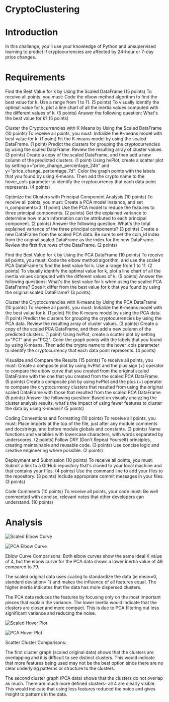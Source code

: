 # CryptoClustering

# Introduction
In this challenge, you'll use your knowledge of Python and unsupervised learning to predict if cryptocurrencies are affected by 24-hour or 7-day price changes.

# Requirements
Find the Best Value for k by Using the Scaled DataFrame (15 points)
To receive all points, you must:
Code the elbow method algorithm to find the best value for k. Use a range from 1 to 11. (5 points)
To visually identify the optimal value for k, plot a line chart of all the inertia values computed with the different values of k. (5 points)
Answer the following question: What's the best value for k? (5 points)

Cluster the Cryptocurrencies with K-Means by Using the Scaled DataFrame (10 points)
To receive all points, you must:
Initialize the K-means model with best value for k. (1 point)
Fit the K-means model by using the scaled DataFrame. (1 point)
Predict the clusters for grouping the cryptocurrencies by using the scaled DataFrame. Review the resulting array of cluster values. (3 points)
Create a copy of the scaled DataFrame, and then add a new column of the predicted clusters. (1 point)
Using hvPlot, create a scatter plot by setting x="price_change_percentage_24h" and y="price_change_percentage_7d". Color the graph points with the labels that you found by using K-means. Then add the crypto name to the hover_cols parameter to identify the cryptocurrency that each data point represents. (4 points)

Optimize the Clusters with Principal Component Analysis (10 points)
To receive all points, you must:
Create a PCA model instance, and set n_components=3. (1 point)
Use the PCA model to reduce the features to three principal components. (2 points)
Get the explained variance to determine how much information can be attributed to each principal component. (2 points)
Answer the following question: What's the total explained variance of the three principal components? (3 points)
Create a new DataFrame from the scaled PCA data. Be sure to set the coin_id index from the original scaled DataFrame as the index for the new DataFrame. Review the first five rows of the DataFrame. (2 points)

Find the Best Value for k by Using the PCA DataFrame (10 points)
To receive all points, you must:
Code the elbow method algorithm, and use the scaled PCA DataFrame to find the best value for k. Use a range from 1 to 11. (2 points)
To visually identify the optimal value for k, plot a line chart of all the inertia values computed with the different values of k. (5 points)
Answer the following questions: What's the best value for k when using the scaled PCA DataFrame? Does it differ from the best value for k that you found by using the original scaled DataFrame? (3 points)

Cluster the Cryptocurrencies with K-means by Using the PCA DataFrame (10 points)
To receive all points, you must:
Initialize the K-means model with the best value for k. (1 point)
Fit the K-means model by using the PCA data. (1 point)
Predict the clusters for grouping the cryptocurrencies by using the PCA data. Review the resulting array of cluster values. (3 points)
Create a copy of the scaled PCA DataFrame, and then add a new column of the predicted clusters. (1 point)
Using hvPlot, create a scatter plot by setting x="PC1" and y="PC2". Color the graph points with the labels that you found by using K-means. Then add the crypto name to the hover_cols parameter to identify the cryptocurrency that each data point represents. (4 points)

Visualize and Compare the Results (15 points)
To receive all points, you must:
Create a composite plot by using hvPlot and the plus sign (+) operator to compare the elbow curve that you created from the original scaled DataFrame with the one that you created from the scaled PCA DataFrame. (5 points)
Create a composite plot by using hvPlot and the plus (+) operator to compare the cryptocurrency clusters that resulted from using the original scaled DataFrame with those that resulted from the scaled PCA DataFrame. (5 points)
Answer the following question: Based on visually analyzing the cluster analysis results, what's the impact of using fewer features to cluster the data by using K-means? (5 points)

Coding Conventions and Formatting (10 points)
To receive all points, you must:
Place imports at the top of the file, just after any module comments and docstrings, and before module globals and constants. (3 points)
Name functions and variables with lowercase characters, with words separated by underscores. (2 points)
Follow DRY (Don't Repeat Yourself) principles, creating maintainable and reusable code. (3 points)
Use concise logic and creative engineering where possible. (2 points)

Deployment and Submission (10 points)
To receive all points, you must:
Submit a link to a GitHub repository that's cloned to your local machine and that contains your files. (4 points)
Use the command line to add your files to the repository. (3 points)
Include appropriate commit messages in your files. (3 points)

Code Comments (10 points)
To receive all points, your code must:
Be well commented with concise, relevant notes that other developers can understand. (10 points)

# Analysis
![Scaled Elbow Curve](https://github.com/user-attachments/assets/6fdb46a6-a577-4e3f-b3df-73e7627fd957)


![PCA Elbow Curve](https://github.com/user-attachments/assets/88b87cc0-5d30-4b17-ba13-e457f0cac285)

  Eblow Curve Comparisons: 
  Both elbow curves show the same ideal K value of 4, but the elbow curve for the PCA data shows a lower inertia value of 49 compared to 79. 

  The scaled original data uses scaling to standardize the data (ie mean=0, standard deviation= 1) and makes the influence of all features equal. The higher inertia indicates that the data has more dispersed clusters. 

  The PCA data reduces the features by focusing only on the most important pieces that explain the variance. The lower inertia would indicate that the clusters are closer and more compact. This is due to PCA filtering out less significant variance and reducing the noise.

![Scaled Hover Plot](https://github.com/user-attachments/assets/e542d73e-684d-43dc-b43e-85e3824fda71)

![PCA Hover Plot](https://github.com/user-attachments/assets/e009692f-90fa-49ba-a738-9bc9b5380c5f)


  Scatter Cluster Comparisons:

  The first cluster graph (scaled original data) shows that the clusters are overlapping and it is difficult to see distinct clusters. This would indicate that more features being used may not be the best option since there are no clear underlying patterns or structure to the clusters.

  The second cluster graph (PCA data) shows that the clusters do not overlap as much. There are much more defined clusters- all 4 are clearly visible. This would indicate that using less features reduced the noice and gives insight to patterns in the data. 

